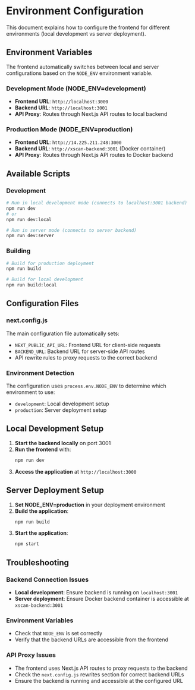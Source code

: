 # Environment Configuration

This document explains how to configure the frontend for different environments (local development vs server deployment).

## Environment Variables

The frontend automatically switches between local and server configurations based on the `NODE_ENV` environment variable.

### Development Mode (NODE_ENV=development)
- **Frontend URL**: `http://localhost:3000`
- **Backend URL**: `http://localhost:3001`
- **API Proxy**: Routes through Next.js API routes to local backend

### Production Mode (NODE_ENV=production)
- **Frontend URL**: `http://14.225.211.248:3000`
- **Backend URL**: `http://xscan-backend:3001` (Docker container)
- **API Proxy**: Routes through Next.js API routes to Docker backend

## Available Scripts

### Development
```bash
# Run in local development mode (connects to localhost:3001 backend)
npm run dev
# or
npm run dev:local

# Run in server mode (connects to server backend)
npm run dev:server
```

### Building
```bash
# Build for production deployment
npm run build

# Build for local development
npm run build:local
```

## Configuration Files

### next.config.js
The main configuration file automatically sets:
- `NEXT_PUBLIC_API_URL`: Frontend URL for client-side requests
- `BACKEND_URL`: Backend URL for server-side API routes
- API rewrite rules to proxy requests to the correct backend

### Environment Detection
The configuration uses `process.env.NODE_ENV` to determine which environment to use:
- `development`: Local development setup
- `production`: Server deployment setup

## Local Development Setup

1. **Start the backend locally** on port 3001
2. **Run the frontend** with:
   ```bash
   npm run dev
   ```
3. **Access the application** at `http://localhost:3000`

## Server Deployment Setup

1. **Set NODE_ENV=production** in your deployment environment
2. **Build the application**:
   ```bash
   npm run build
   ```
3. **Start the application**:
   ```bash
   npm start
   ```

## Troubleshooting

### Backend Connection Issues
- **Local development**: Ensure backend is running on `localhost:3001`
- **Server deployment**: Ensure Docker backend container is accessible at `xscan-backend:3001`

### Environment Variables
- Check that `NODE_ENV` is set correctly
- Verify that the backend URLs are accessible from the frontend

### API Proxy Issues
- The frontend uses Next.js API routes to proxy requests to the backend
- Check the `next.config.js` rewrites section for correct backend URLs
- Ensure the backend is running and accessible at the configured URL
